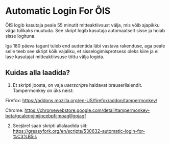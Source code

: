 # Automatic Login For ÕIS
ÕIS logib kasutaja peale 55 minutit mitteaktiivsust välja, mis võib ajapikku väga tülikaks muutuda. See skript logib kasutaja automaatselt sisse ja hoiab sisse logituna. 

Iga 180 päeva tagant tuleb end audentida läbi vastava rakenduse, aga peale selle teeb see skript kõik vajaliku, et sisselogimisprotsess oleks kiire ja ei lase kasutajat mitteaktiivsuse tõttu välja logida.

## Kuidas alla laadida?
1. Et skripti joosta, on vaja *userscript*e haldavat brauserilaiendit. Tampermonkey on üks neist:

Firefox: https://addons.mozilla.org/en-US/firefox/addon/tampermonkey/

Chrome: https://chromewebstore.google.com/detail/tampermonkey-beta/gcalenpjmijncebpfijmoaglllgpjagf

2. Seejärel saab skripti allalaadida siit: https://greasyfork.org/en/scripts/530632-automatic-login-for-%C3%B5is
